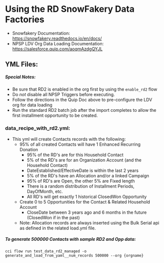 # Using the RD SnowFakery Data Factories

- Snowfakery Documentation: https://snowfakery.readthedocs.io/en/docs/
- NPSP LDV Org Data Loading Documentation: https://salesforce.quip.com/aoqmAzdgQYJL
 
## YML Files:

##### Special Notes:
- Be sure that RD2 is enabled in the org first by using the `enable_rd2` flow
- Do *not* disable all NPSP Triggers before executing. 
- Follow the directions in the Quip Doc above to pre-configure the LDV org for data loading
- Run the standard RD2 batch job after the import completes to allow the first installment opportunity to be created.
  
### data_recipe_with_rd2.yml:
- This yml will create Contacts records with the following:
   - 95% of all created Contacts will have 1 Enhanced Recurring Donation
       - 95% of the RD's are for this Household Contact
       - 5% of the RD's are for an Organization Account (and the Household Contact)
       - DateEstablished/EffectiveDate is within the last 2 years
       - 5% of the RD's have an Allocation and/or a linked Campaign
       - 95% of RD's are Open, the other 5% are Fixed length
       - There is a random distribution of Installment Periods, DayOfMonth, etc.
       - All RD's will get exactly 1 historical ClosedWon Opportunity
   - Create 0 to 5 Opportunities for the Contact & Related Household Account
       - CloseDate between 3 years ago and 6 months in the future (ClosedWon if in the past)
   - Note: Allocation records are always inserted using the Bulk Serial api as defined in the related load.yml file.

##### To generate 500000 Contacts with sample RD2 and Opp data:
`cci flow run test_data_rd2_managed -o generate_and_load_from_yaml__num_records 500000 --org {orgname}`
